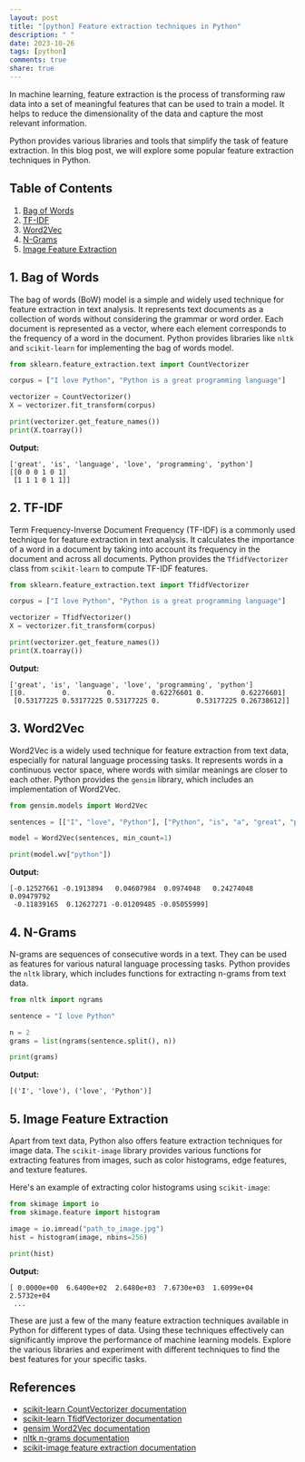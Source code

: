 ```yaml
---
layout: post
title: "[python] Feature extraction techniques in Python"
description: " "
date: 2023-10-26
tags: [python]
comments: true
share: true
---
```


In machine learning, feature extraction is the process of transforming raw data into a set of meaningful features that can be used to train a model. It helps to reduce the dimensionality of the data and capture the most relevant information.

Python provides various libraries and tools that simplify the task of feature extraction. In this blog post, we will explore some popular feature extraction techniques in Python.

## Table of Contents
1. [Bag of Words](#bag-of-words)
2. [TF-IDF](#tf-idf)
3. [Word2Vec](#word2vec)
4. [N-Grams](#n-grams)
5. [Image Feature Extraction](#image-feature-extraction)

## 1. Bag of Words <a name="bag-of-words"></a>
The bag of words (BoW) model is a simple and widely used technique for feature extraction in text analysis. It represents text documents as a collection of words without considering the grammar or word order. Each document is represented as a vector, where each element corresponds to the frequency of a word in the document. Python provides libraries like `nltk` and `scikit-learn` for implementing the bag of words model.

```python
from sklearn.feature_extraction.text import CountVectorizer

corpus = ["I love Python", "Python is a great programming language"]

vectorizer = CountVectorizer()
X = vectorizer.fit_transform(corpus)

print(vectorizer.get_feature_names())
print(X.toarray())
```

**Output:**
```
['great', 'is', 'language', 'love', 'programming', 'python']
[[0 0 0 1 0 1]
 [1 1 1 0 1 1]]
```

## 2. TF-IDF <a name="tf-idf"></a>
Term Frequency-Inverse Document Frequency (TF-IDF) is a commonly used technique for feature extraction in text analysis. It calculates the importance of a word in a document by taking into account its frequency in the document and across all documents. Python provides the `TfidfVectorizer` class from `scikit-learn` to compute TF-IDF features.

```python
from sklearn.feature_extraction.text import TfidfVectorizer

corpus = ["I love Python", "Python is a great programming language"]

vectorizer = TfidfVectorizer()
X = vectorizer.fit_transform(corpus)

print(vectorizer.get_feature_names())
print(X.toarray())
```

**Output:**
```
['great', 'is', 'language', 'love', 'programming', 'python']
[[0.         0.         0.         0.62276601 0.         0.62276601]
 [0.53177225 0.53177225 0.53177225 0.         0.53177225 0.26738612]]
```

## 3. Word2Vec <a name="word2vec"></a>
Word2Vec is a widely used technique for feature extraction from text data, especially for natural language processing tasks. It represents words in a continuous vector space, where words with similar meanings are closer to each other. Python provides the `gensim` library, which includes an implementation of Word2Vec.

```python
from gensim.models import Word2Vec

sentences = [["I", "love", "Python"], ["Python", "is", "a", "great", "programming", "language"]]

model = Word2Vec(sentences, min_count=1)

print(model.wv["python"])
```

**Output:**
```
[-0.12527661 -0.1913894   0.04607984  0.0974048   0.24274048  0.09479792
 -0.11839165  0.12627271 -0.01209485 -0.05055999]
```

## 4. N-Grams <a name="n-grams"></a>
N-grams are sequences of consecutive words in a text. They can be used as features for various natural language processing tasks. Python provides the `nltk` library, which includes functions for extracting n-grams from text data.

```python
from nltk import ngrams

sentence = "I love Python"

n = 2
grams = list(ngrams(sentence.split(), n))

print(grams)
```

**Output:**
```
[('I', 'love'), ('love', 'Python')]
```

## 5. Image Feature Extraction <a name="image-feature-extraction"></a>
Apart from text data, Python also offers feature extraction techniques for image data. The `scikit-image` library provides various functions for extracting features from images, such as color histograms, edge features, and texture features.

Here's an example of extracting color histograms using `scikit-image`:

```python
from skimage import io
from skimage.feature import histogram

image = io.imread("path_to_image.jpg")
hist = histogram(image, nbins=256)

print(hist)
```

**Output:**
```
[ 0.0000e+00  6.6400e+02  2.6480e+03  7.6730e+03  1.6099e+04  2.5732e+04
 ...
```

These are just a few of the many feature extraction techniques available in Python for different types of data. Using these techniques effectively can significantly improve the performance of machine learning models. Explore the various libraries and experiment with different techniques to find the best features for your specific tasks.

## References
- [scikit-learn CountVectorizer documentation](https://scikit-learn.org/stable/modules/generated/sklearn.feature_extraction.text.CountVectorizer.html)
- [scikit-learn TfidfVectorizer documentation](https://scikit-learn.org/stable/modules/generated/sklearn.feature_extraction.text.TfidfVectorizer.html)
- [gensim Word2Vec documentation](https://radimrehurek.com/gensim/models/word2vec.html)
- [nltk n-grams documentation](https://www.nltk.org/api/nltk.html#nltk.util.ngrams)
- [scikit-image feature extraction documentation](https://scikit-image.org/docs/stable/api/api.html#module-skimage.feature)